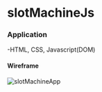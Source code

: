 # slotMachineJs

### Application 
-HTML, CSS, Javascript(DOM)

#### Wireframe
![slotMachineApp](https://github.com/OhziiiLov3/slotMachineJs/assets/79301007/69f95eb5-cd52-494a-8eec-7c729b348003)